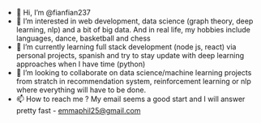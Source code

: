 - 👋 Hi, I’m @fianfian237
- 👀 I’m interested in web development, data science (graph theory, deep learning, nlp) and a bit of big data. And in real life, my hobbies include languages, dance, basketball and chess
- 🌱 I’m currently learning full stack development (node js, react) via personal projects, spanish and try to stay update with deep learning approaches when I have time (python)
- 💞️ I’m looking to collaborate on data science/machine learning projects from stratch in recommendation system, reinforcement learning or nlp where everything will have to be done.
- 📫 How to reach me ? My email seems a good start and I will answer pretty fast - emmaphil25@gmail.com

<!---
fianfian237/fianfian237 is a ✨ special ✨ repository because its `README.md` (this file) appears on your GitHub profile.
You can click the Preview link to take a look at your changes.
--->
